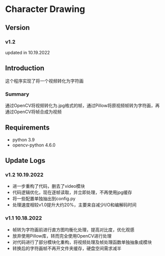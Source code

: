 # Character Drawing

## Version

### v1.2 
updated in 10.19.2022

## Introduction

这个程序实现了将一个视频转化为字符画

### Summary

通过OpenCV将视频转化为.jpg格式的帧，通过Pillow将原视频帧转为字符画，再通过OpenCV将帧合成为视频

## Requirements
- python 3.9
- opencv-python 4.6.0

## Update Logs
### v1.2 10.19.2022
- 进一步重构了代码，删去了video模块
- 代码逻辑优化，现在逐帧读取，并立即处理，不再使用jpg缓存
- 将一些配置单独抽出到config.py
- 处理速度相较v1.0提升大约20%，主要来自减少I/O和编解码时间

### v1.1 10.18.2022
- 帧转为字符画前进行直方图均衡化处理，提高对比度，优化观感
- 放弃使用Pillow库，转而完全使用OpenCV进行处理
- 对代码进行了部分模块化重构，将视频处理及帧处理函数单独抽象成模块
- 转换后的字符画帧不再开文件夹缓存，硬盘空间需求减半